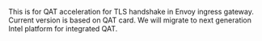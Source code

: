 This is for QAT acceleration for TLS handshake in Envoy ingress gateway. Current version is based on QAT card. We will migrate to next generation Intel platform for integrated QAT.